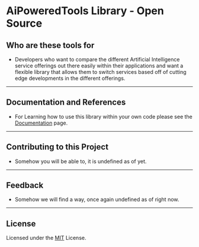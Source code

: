 # AiPoweredTools Library - Open Source

## Who are these tools for

* Developers who want to compare the different Artificial Intelligence service offerings out there easily within their applications and want a flexible library that allows them to switch services based off of cutting edge developments in the different offerings.

---

## Documentation and References

* For Learning how to use this library within your own code please see the [Documentation](./docs/getting_started.md) page.

---

## Contributing to this Project

* Somehow you will be able to, it is undefined as of yet.

---

## Feedback

* Somehow we will find a way, once again undefined as of right now.

---

## License

Licensed under the [MIT](LICENSE.txt) License.
